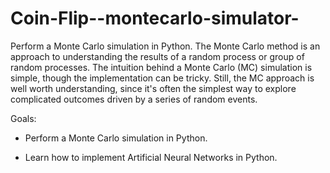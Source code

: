 # Coin-Flip--montecarlo-simulator-
Perform a Monte Carlo simulation in Python. The Monte Carlo method is an approach to understanding the results of a random process or group of random processes. The intuition behind a Monte Carlo (MC) simulation is simple, though the implementation can be tricky. Still, the MC approach is well worth understanding, since it's often the simplest way to explore complicated outcomes driven by a series of random events.

Goals:

  - Perform a Monte Carlo simulation in Python.

  - Learn how to implement Artificial Neural Networks in Python.

